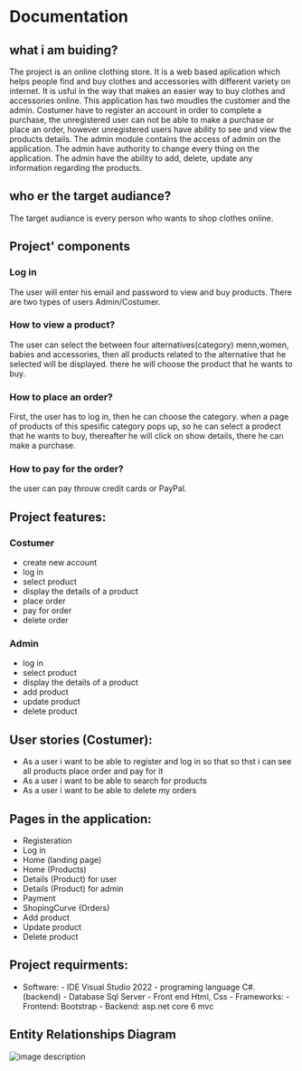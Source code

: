 # Documentation
## what i am buiding?
The project is an online clothing store. It is a web based aplication which helps people find and buy clothes and accessories with different variety
on internet. It is usful in the way that makes an easier way to buy clothes and accessories online. 
This application has two moudles the customer and the admin.
Costumer have to register an account in order to complete a purchase, the unregistered user can not be able to make a purchase or place an order, however 
unregistered users have ability to see and view the products details. 
The admin module contains the access of admin on the application. The admin have authority to change every thing on the application. The admin have the ability to add,
delete, update any information regarding the products.

## who er the target audiance?
The target audiance is every person who wants to shop clothes online.

## Project' components
### Log in
The user will enter his email and password to view and buy products. There are two types of 
users Admin/Costumer.

### How to view a product?
The user can select the between four alternatives(category) menn,women, babies and accessories, then all products related to the alternative that he selected
will be displayed. there he will choose the product that he wants to buy.

### How to place an order?
First, the user has to log in, then he can choose the category. when a page of products of this spesific category
pops up, so he can select a prodect that he wants to buy, thereafter he will click on show details, there he can 
make a purchase.

### How to pay for the order?
the user can pay throuw credit cards or PayPal.


## Project features:
### Costumer
- create new account
- log in
- select product
- display the details of a product
- place order
- pay for order
- delete order
### Admin
- log in
- select product
- display the details of a product
- add product
- update product
- delete product

## User stories (Costumer):
- As a user i want to be able to register and log in so that so thst i can see all products 
 place order and pay for it
- As a user i want to be able to search for products
- As a user i want to be able to delete my orders

## Pages in the application:
- Registeration 
- Log in
- Home (landing page)
- Home (Products)
- Details (Product) for user
- Details (Product) for admin
- Payment 
- ShopingCurve (Orders)
- Add product
- Update product
- Delete product

## Project requirments:
- Software:
          - IDE Visual Studio 2022
          - programing language C#.
          (backend)
          - Database Sql Server
          - Front end Html, Css
              - Frameworks:
                  - Frontend: Bootstrap
                  - Backend: asp.net core 6 mvc
                  
## Entity Relationships Diagram
![image description](OutFitShop/ERD.png)
